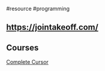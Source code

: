 #resource #programming

https://jointakeoff.com/
---
## Courses
[Complete Cursor](https://www.jointakeoff.com/courses/cursor)

